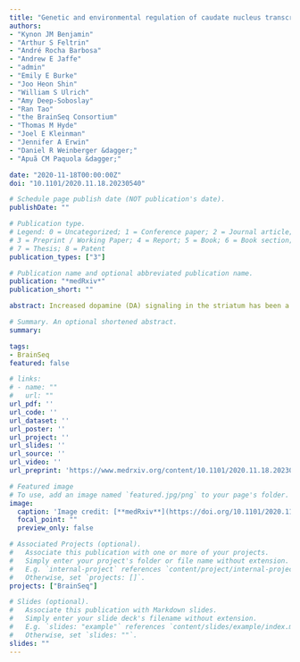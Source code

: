 ```yaml
---
title: "Genetic and environmental regulation of caudate nucleus transcriptome: insight into schizophrenia risk and the dopamine system"
authors:
- "Kynon JM Benjamin"
- "Arthur S Feltrin"
- "André Rocha Barbosa"
- "Andrew E Jaffe"
- "admin"
- "Emily E Burke"
- "Joo Heon Shin"
- "William S Ulrich"
- "Amy Deep-Soboslay"
- "Ran Tao"
- "the BrainSeq Consortium"
- "Thomas M Hyde"
- "Joel E Kleinman"
- "Jennifer A Erwin"
- "Daniel R Weinberger &dagger;"
- "Apuã CM Paquola &dagger;"

date: "2020-11-18T00:00:00Z"
doi: "10.1101/2020.11.18.20230540"

# Schedule page publish date (NOT publication's date).
publishDate: ""

# Publication type.
# Legend: 0 = Uncategorized; 1 = Conference paper; 2 = Journal article;
# 3 = Preprint / Working Paper; 4 = Report; 5 = Book; 6 = Book section;
# 7 = Thesis; 8 = Patent
publication_types: ["3"]

# Publication name and optional abbreviated publication name.
publication: "*medRxiv*"
publication_short: ""

abstract: Increased dopamine (DA) signaling in the striatum has been a cornerstone hypothesis about psychosis for over 50 years. Increased dopamine release results in psychotic symptoms, while D2 dopamine receptor (DRD2) antagonists are antipsychotic. Recent schizophrenia GWAS identified risk-associated common variants near the DRD2 gene, but the risk mechanism has been unclear. To gain novel insight into risk mechanisms underlying schizophrenia, we performed a comprehensive analysis of the genetic and transcriptional landscape of schizophrenia in postmortem caudate nucleus from a cohort of 444 individuals. Integrating expression quantitative trait loci (eQTL) analysis, transcriptome wide association study (TWAS), and differential expression analysis, we found many new genes associated with schizophrenia through genetic modulation of gene expression. Using a new approach based on deep neural networks, we construct caudate nucleus gene expression networks that highlight interactions involving schizophrenia risk. Interestingly, we found that genetic risk for schizophrenia is associated with decreased expression of the short isoform of DRD2, which encodes the presynaptic autoreceptor, and not with the long isoform, which encodes the postsynaptic receptor. This association suggests that decreased control of presynaptic DA release is a potential genetic mechanism of schizophrenia risk. Altogether, these analyses provide a new resource for the study of schizophrenia that can bring insight into risk mechanisms and potential novel therapeutic targets.

# Summary. An optional shortened abstract.
summary:

tags:
- BrainSeq
featured: false

# links:
# - name: ""
#   url: ""
url_pdf: ''
url_code: ''
url_dataset: ''
url_poster: ''
url_project: ''
url_slides: ''
url_source: ''
url_video: ''
url_preprint: 'https://www.medrxiv.org/content/10.1101/2020.11.18.20230540v2'

# Featured image
# To use, add an image named `featured.jpg/png` to your page's folder. 
image:
  caption: 'Image credit: [**medRxiv**](https://doi.org/10.1101/2020.11.18.20230540)'
  focal_point: ""
  preview_only: false

# Associated Projects (optional).
#   Associate this publication with one or more of your projects.
#   Simply enter your project's folder or file name without extension.
#   E.g. `internal-project` references `content/project/internal-project/index.md`.
#   Otherwise, set `projects: []`.
projects: ["BrainSeq"]

# Slides (optional).
#   Associate this publication with Markdown slides.
#   Simply enter your slide deck's filename without extension.
#   E.g. `slides: "example"` references `content/slides/example/index.md`.
#   Otherwise, set `slides: ""`.
slides: ""
---
```


<!--

{{% alert note %}}
Click the *Cite* button above to demo the feature to enable visitors to import publication metadata into their reference management software.
{{% /alert %}}

{{% alert note %}}
Click the *Slides* button above to demo Academic's Markdown slides feature.
{{% /alert %}}

Supplementary notes can be added here, including [code and math](https://sourcethemes.com/academic/docs/writing-markdown-latex/).
-->